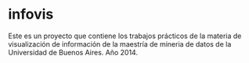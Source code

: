 infovis
=======

Este es un proyecto que contiene los trabajos prácticos de la materia de visualización de información de la maestría de mineria de datos de la Universidad de Buenos Aires. Año 2014.
